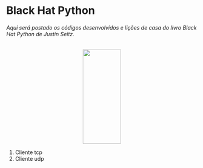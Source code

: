 # Black Hat Python
###### Aqui será postado os códigos desenvolvidos e lições de casa do livro Black Hat Python de Justin Seitz.

<div align="center">
<img src="https://images-na.ssl-images-amazon.com/images/I/A1+3VAjQftL.jpg" width="100px" height="250px">
</div>

1. Cliente tcp
2. Cliente udp